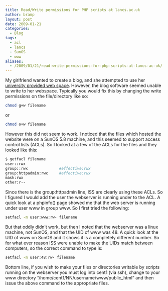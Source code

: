 ```yaml
---
title: Read/Write permissions for PHP scripts at lancs.ac.uk
author: bramp
layout: post
date: 2009-01-21
categories:
  - Blog
tags:
  - acl
  - lancs
  - SunOS
  - www
aliases:
  - /2009/01/21/read-write-permissions-for-php-scripts-at-lancs-ac-uk/
---
```

My girlfriend wanted to create a blog, and she attempted to use her [university provided web space][1]. However, the blog software seemed unable to write to her webspace. Typically you would fix this by changing the write permissions on the file/directory like so:

```bash
chmod g+w filename
```

or 

```bash
chmod o+w filename
```

However this did not seem to work. I noticed that the files which hosted the website were on a SunOS 5.8 machine, and this seemed to support access control lists (ACLs). So I looked at a few of the ACLs for the files and they looked like this:

```bash
$ getfacl filename
user::rwx
group::rwx              #effective:rwx
group:httpadmin:rwx     #effective:rwx
mask:rwx
other:r--
```

Since there is the group:httpadmin line, ISS are clearly using these ACLs. So I figured I would add the user the webserver is running under to the ACL. A quick look at a phpinfo() page showed me that the web server is running under user www in group www. So I first tried the following:

```bash
setfacl -m user:www:rw- filename
```

But that oddly didn&#8217;t work, but then I noted that the webserver was a linux machine, not SunOS, and that the UID of www was 48. A quick look at the UID of www on SunOS and it shows it is a completely different number. So for what ever reason ISS were unable to make the UIDs match between computers, so the correct command to type is:

```bash
setfacl -m user:48:rw- filename
```

Bottom line, if you wish to make your files or directories writable by scripts running on the webserver you must log into cent1 (via ssh), change to your www directory &#8220;/home/cent1/NN/username/www/public_html&#8221; and then issue the above command to the appropriate files.

 [1]: http://www.lancs.ac.uk/ug/cranen
